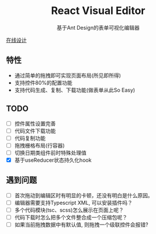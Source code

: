 <div align='center'>
    <h1>React Visual Editor</h1>
    <p>基于Ant Design的表单可视化编辑器</p>
</div>

[在线设计](https://resonances.gitee.io/react-visual-editor)

## 特性
- 通过简单的拖拽即可实现页面布局(所见即所得)
- 支持控件80%的配置功能
- 支持代码生成、复制、下载功能(做表单从此So Easy)

## TODO
- [ ] 控件属性设置完善
- [ ] 代码文件下载功能
- [ ] 代码复制功能
- [ ] 拖拽栅格布局(行容器)
- [ ] 切换日期类组件前时特殊处理值
- [x] 基于useReducer状态持久化hook

## 遇到问题
- [ ] 首次拖动到编辑区时有明显的卡顿，还没有明白是什么原因。
- [ ] 编辑器需要支持Typescript XML, 可以安装插件吗？
- [ ] 多个代码模块(tsc、scss)怎么展示在页面上呢？
- [ ] 代码下载时怎么把多个文件整合成一个压缩包呢？
- [ ] 如果当前拖拽数据中有默认值, 则拖拽一个级联控件会报错?
